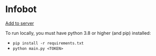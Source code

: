 # Infobot
[Add to server](https://discord.com/oauth2/authorize?client_id=1006240882812539043&permissions=2147485696&scope=bot)

To run locally, you must have python 3.8 or higher (and pip) installed:
- `pip install -r requirements.txt`
- `python main.py <TOKEN>`
